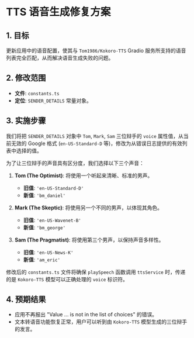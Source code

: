 
# TTS 语音生成修复方案

## 1. 目标

更新应用中的语音配置，使其与 `Tom1986/Kokoro-TTS` Gradio 服务所支持的语音列表完全匹配，从而解决语音生成失败的问题。

## 2. 修改范围

-   **文件**: `constants.ts`
-   **定位**: `SENDER_DETAILS` 常量对象。

## 3. 实施步骤

我们将把 `SENDER_DETAILS` 对象中 `Tom`, `Mark`, `Sam` 三位辩手的 `voice` 属性值，从当前无效的 Google 格式 (`en-US-Standard-D` 等)，修改为从错误日志提供的有效列表中选择的值。

为了让三位辩手的声音具有区分度，我们选择以下三个声音：

1.  **Tom (The Optimist)**: 将使用一个听起来清晰、标准的男声。
    *   **旧值**: `'en-US-Standard-D'`
    *   **新值**: `'bm_daniel'`

2.  **Mark (The Skeptic)**: 将使用另一个不同的男声，以体现其角色。
    *   **旧值**: `'en-US-Wavenet-B'`
    *   **新值**: `'bm_george'`

3.  **Sam (The Pragmatist)**: 将使用第三个男声，以保持声音多样性。
    *   **旧值**: `'en-US-News-K'`
    *   **新值**: `'am_eric'`

修改后的 `constants.ts` 文件将确保 `playSpeech` 函数调用 `ttsService` 时，传递的是 `Kokoro-TTS` 模型可以正确处理的 `voice` 标识符。

## 4. 预期结果

-   应用不再报出 "Value ... is not in the list of choices" 的错误。
-   文本转语音功能恢复正常，用户可以听到由 `Kokoro-TTS` 模型生成的三位辩手的发言。
